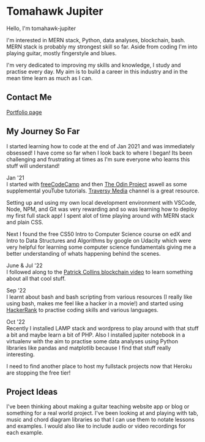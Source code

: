 # Tomahawk Jupiter

Hello, I'm tomahawk-jupiter

I'm interested in MERN stack, Python, data analyses, blockchain, bash. MERN stack is probably my strongest skill so far. Aside from coding I'm into playing guitar, mostly fingerstyle and blues.

I'm very dedicated to improving my skills and knowledge, I study and practise every day. My aim is to build a career in this industry and in the mean time learn as much as I can.

## Contact Me

[Portfolio page](https://tomahawk-jupiter.github.io/portfolio/)

## My Journey So Far

I started learning how to code at the end of Jan 2021 and was immediately obsessed! I have come so far when I look back to where I began! Its been challenging and frustrating at times as I'm sure everyone who learns this stuff will understand!

Jan '21  
I started with [freeCodeCamp](https://www.freecodecamp.org/) and then [The Odin Project](https://www.theodinproject.com/) aswell as some supplemental youTube tutorials. [Traversy Media](https://www.youtube.com/c/TraversyMedia) channel is a great resource.

Setting up and using my own local development environment with VSCode, Node, NPM, and Git was very rewarding and so was learning how to deploy my first full stack app! I spent alot of time playing around with MERN stack and plain CSS.

Next I found the free CS50 Intro to Computer Science course on edX and Intro to Data Structures and Algorithms by google on Udacity which were very helpful for learning some computer science fundamentals giving me a better understanding of whats happening behind the scenes. 

June & Jul '22  
I followed along to the [Patrick Collins blockchain video](https://www.youtube.com/watch?v=gyMwXuJrbJQ) to learn something about all that cool stuff.

Sep '22  
I learnt about bash and bash scripting from various resources (I really like using bash, makes me feel like a hacker in a movie!) and started using [HackerRank](https://www.hackerrank.com/) to practise coding skills and various languages.

Oct '22  
Recently I installed LAMP stack and wordpress to play around with that stuff a bit and maybe learn a bit of PHP. Also I installed jupiter notebook in a virtualenv with the aim to practise some data analyses using Python libraries like pandas and matplotlib because I find that stuff really interesting. 

I need to find another place to host my fullstack projects now that Heroku are stopping the free tier! 

## Project Ideas

I've been thinking about making a guitar teaching website app or blog or something for a real world project. I've been looking at and playing with tab, music and chord diagram libraries so that I can use them to notate lessons and examples. I would also like to include audio or video recordings for each example. 

<!---
tomahawk-jupiter/tomahawk-jupiter is a ✨ special ✨ repository because its `README.md` (this file) appears on your GitHub profile.
You can click the Preview link to take a look at your changes.
--->
